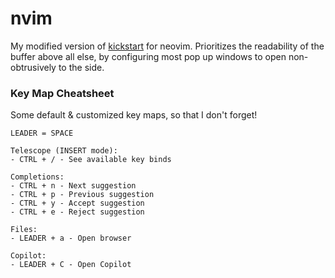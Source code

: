 # nvim

My modified version of [kickstart](https://github.com/nvim-lua/kickstart.nvim)
for neovim. Prioritizes the readability of the buffer above all else, by
configuring most pop up windows to open non-obtrusively to the side.

### Key Map Cheatsheet

Some default & customized key maps, so that I don't forget!

```
LEADER = SPACE

Telescope (INSERT mode):
- CTRL + / - See available key binds

Completions:
- CTRL + n - Next suggestion
- CTRL + p - Previous suggestion
- CTRL + y - Accept suggestion
- CTRL + e - Reject suggestion

Files:
- LEADER + a - Open browser

Copilot:
- LEADER + C - Open Copilot
```

